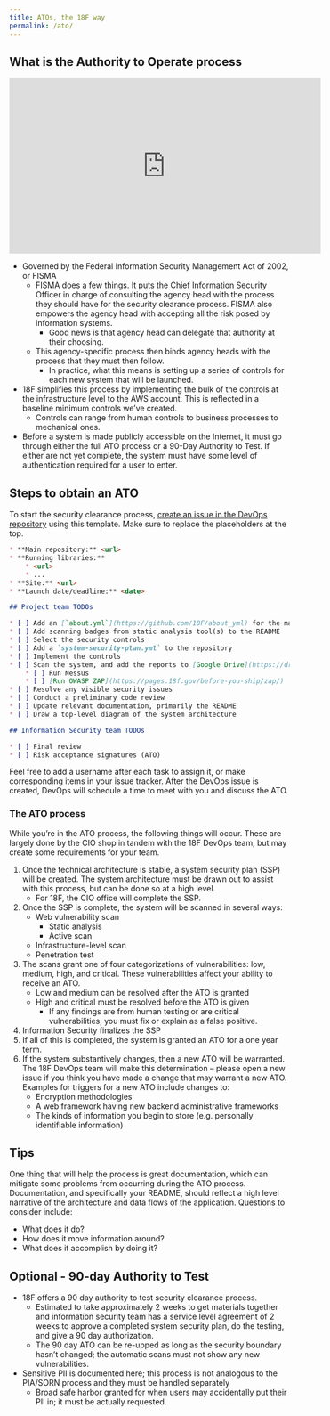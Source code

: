 ```yaml
---
title: ATOs, the 18F way
permalink: /ato/
---
```


## What is the Authority to Operate process

<iframe width="560" height="315" src="https://www.youtube.com/embed/T1S52B1-NT4" frameborder="0" allowfullscreen></iframe>

* Governed by the Federal Information Security Management Act of 2002, or FISMA
    * FISMA does a few things. It puts the Chief Information Security Officer in charge of consulting the agency head with the process they should have for the security clearance process. FISMA also empowers the agency head with accepting all the risk posed by information systems.
        * Good news is that agency head can delegate that authority at their choosing.
    * This agency-specific process then binds agency heads with the process that they must then follow.
        * In practice, what this means is setting up a series of controls for each new system that will be launched.
* 18F simplifies this process by implementing the bulk of the controls at the infrastructure level to the AWS account. This is reflected in a baseline minimum controls we’ve created.
    * Controls can range from human controls to business processes to mechanical ones.
* Before a system is made publicly accessible on the Internet, it must go through either the full ATO process or a 90-Day Authority to Test. If either are not yet complete, the system must have some level of authentication required for a user to enter.

## Steps to obtain an ATO

To start the security clearance process, [create an issue in the DevOps repository](https://github.com/18F/DevOps/issues/new?title=ATO+for+%3Cproject%3E) using this template. Make sure to replace the placeholders at the top.

```markdown
* **Main repository:** <url>
* **Running libraries:**
    * <url>
    * ...
* **Site:** <url>
* **Launch date/deadline:** <date>

## Project team TODOs

* [ ] Add an [`about.yml`](https://github.com/18F/about_yml) for the main repository
* [ ] Add scanning badges from static analysis tool(s) to the README
* [ ] Select the security controls
* [ ] Add a `system-security-plan.yml` to the repository
* [ ] Implement the controls
* [ ] Scan the system, and add the reports to [Google Drive](https://drive.google.com/a/gsa.gov/folderview?id=0BynIxtx-CfkdckljM3BPSkdQT1U&usp=sharing)
    * [ ] Run Nessus
    * [ ] [Run OWASP ZAP](https://pages.18f.gov/before-you-ship/zap/)
* [ ] Resolve any visible security issues
* [ ] Conduct a preliminary code review
* [ ] Update relevant documentation, primarily the README
* [ ] Draw a top-level diagram of the system architecture

## Information Security team TODOs

* [ ] Final review
* [ ] Risk acceptance signatures (ATO)
```

Feel free to add a username after each task to assign it, or make corresponding items in your issue tracker. After the DevOps issue is created, DevOps will schedule a time to meet with you and discuss the ATO.

### The ATO process

While you’re in the ATO process, the following things will occur. These are largely done by the CIO shop in tandem with the 18F DevOps team, but may create some requirements for your team.

1. Once the technical architecture is stable, a system security plan (SSP) will be created. The system architecture must be drawn out to assist with this process, but can be done so at a high level.
    * For 18F, the CIO office will complete the SSP.
1. Once the SSP is complete, the system will be scanned in several ways:
    * Web vulnerability scan
        * Static analysis
        * Active scan
    * Infrastructure-level scan
    * Penetration test
1. The scans grant one of four categorizations of vulnerabilities: low, medium, high, and critical. These vulnerabilities affect your ability to receive an ATO.
    * Low and medium can be resolved after the ATO is granted
    * High and critical must be resolved before the ATO is given
        * If any findings are from human testing or are critical vulnerabilities, you must fix or explain as a false positive.
1. Information Security finalizes the SSP
1. If all of this is completed, the system is granted an ATO for a one year term.
1. If the system substantively changes, then a new ATO will be warranted. The 18F DevOps team will make this determination – please open a new issue if you think you have made a change that may warrant a new ATO. Examples for triggers for a new ATO include changes to:
    * Encryption methodologies
    * A web framework having new backend administrative frameworks
    * The kinds of information you begin to store (e.g. personally identifiable information)

## Tips

One thing that will help the process is great documentation, which can mitigate some problems from occurring during the ATO process. Documentation, and specifically your README, should reflect a high level narrative of the architecture and data flows of the application. Questions to consider include:

* What does it do?
* How does it move information around?
* What does it accomplish by doing it?

## Optional - 90-day Authority to Test

* 18F offers a 90 day authority to test security clearance process.
    * Estimated to take approximately 2 weeks to get materials together and information security team has a service level agreement of 2 weeks to approve a completed system security plan, do the testing, and give a 90 day authorization.
    * The 90 day ATO can be re-upped as long as the security boundary hasn’t changed; the automatic scans must not show any new vulnerabilities.
* Sensitive PII is documented here; this process is not analogous to the PIA/SORN process and they must be handled separately
    * Broad safe harbor granted for when users may accidentally put their PII in; it must be actually requested.

